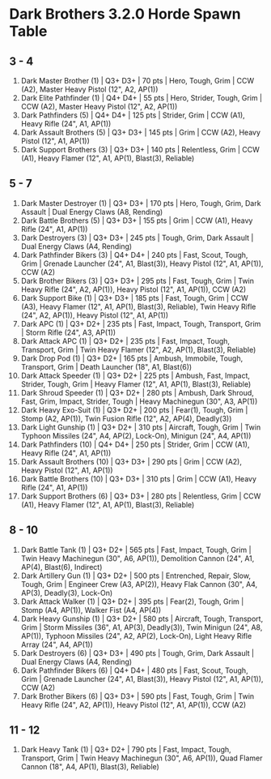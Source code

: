 # Dark Brothers 3.2.0 Horde Spawn Table

## 3 - 4

1. Dark Master Brother (1) | Q3+ D3+ | 70 pts | Hero, Tough, Grim | CCW (A2), Master Heavy Pistol (12", A2, AP(1))
1. Dark Elite Pathfinder (1) | Q4+ D4+ | 55 pts | Hero, Strider, Tough, Grim | CCW (A2), Master Heavy Pistol (12", A2, AP(1))
1. Dark Pathfinders (5) | Q4+ D4+ | 125 pts | Strider, Grim | CCW (A1), Heavy Rifle (24", A1, AP(1))
1. Dark Assault Brothers (5) | Q3+ D3+ | 145 pts | Grim | CCW (A2), Heavy Pistol (12", A1, AP(1))
1. Dark Support Brothers (3) | Q3+ D3+ | 140 pts | Relentless, Grim | CCW (A1), Heavy Flamer (12", A1, AP(1), Blast(3), Reliable)

## 5 - 7

1. Dark Master Destroyer (1) | Q3+ D3+ | 170 pts | Hero, Tough, Grim, Dark Assault | Dual Energy Claws (A8, Rending)
1. Dark Battle Brothers (5) | Q3+ D3+ | 155 pts | Grim | CCW (A1), Heavy Rifle (24", A1, AP(1))
1. Dark Destroyers (3) | Q3+ D3+ | 245 pts | Tough, Grim, Dark Assault | Dual Energy Claws (A4, Rending)
1. Dark Pathfinder Bikers (3) | Q4+ D4+ | 240 pts | Fast, Scout, Tough, Grim | Grenade Launcher (24", A1, Blast(3)), Heavy Pistol (12", A1, AP(1)), CCW (A2)
1. Dark Brother Bikers (3) | Q3+ D3+ | 295 pts | Fast, Tough, Grim | Twin Heavy Rifle (24", A2, AP(1)), Heavy Pistol (12", A1, AP(1)), CCW (A2)
1. Dark Support Bike (1) | Q3+ D3+ | 185 pts | Fast, Tough, Grim | CCW (A3), Heavy Flamer (12", A1, AP(1), Blast(3), Reliable), Twin Heavy Rifle (24", A2, AP(1)), Heavy Pistol (12", A1, AP(1))
1. Dark APC (1) | Q3+ D2+ | 235 pts | Fast, Impact, Tough, Transport, Grim | Storm Rifle (24", A3, AP(1))
1. Dark Attack APC (1) | Q3+ D2+ | 235 pts | Fast, Impact, Tough, Transport, Grim | Twin Heavy Flamer (12", A2, AP(1), Blast(3), Reliable)
1. Dark Drop Pod (1) | Q3+ D2+ | 165 pts | Ambush, Immobile, Tough, Transport, Grim | Death Launcher (18", A1, Blast(6))
1. Dark Attack Speeder (1) | Q3+ D2+ | 225 pts | Ambush, Fast, Impact, Strider, Tough, Grim | Heavy Flamer (12", A1, AP(1), Blast(3), Reliable)
1. Dark Shroud Speeder (1) | Q3+ D2+ | 280 pts | Ambush, Dark Shroud, Fast, Grim, Impact, Strider, Tough | Heavy Machinegun (30", A3, AP(1))
1. Dark Heavy Exo-Suit (1) | Q3+ D2+ | 200 pts | Fear(1), Tough, Grim | Stomp (A2, AP(1)), Twin Fusion Rifle (12", A2, AP(4), Deadly(3))
1. Dark Light Gunship (1) | Q3+ D2+ | 310 pts | Aircraft, Tough, Grim | Twin Typhoon Missiles (24", A4, AP(2), Lock-On), Minigun (24", A4, AP(1))
1. Dark Pathfinders (10) | Q4+ D4+ | 250 pts | Strider, Grim | CCW (A1), Heavy Rifle (24", A1, AP(1))
1. Dark Assault Brothers (10) | Q3+ D3+ | 290 pts | Grim | CCW (A2), Heavy Pistol (12", A1, AP(1))
1. Dark Battle Brothers (10) | Q3+ D3+ | 310 pts | Grim | CCW (A1), Heavy Rifle (24", A1, AP(1))
1. Dark Support Brothers (6) | Q3+ D3+ | 280 pts | Relentless, Grim | CCW (A1), Heavy Flamer (12", A1, AP(1), Blast(3), Reliable)

## 8 - 10

1. Dark Battle Tank (1) | Q3+ D2+ | 565 pts | Fast, Impact, Tough, Grim | Twin Heavy Machinegun (30", A6, AP(1)), Demolition Cannon (24", A1, AP(4), Blast(6), Indirect)
1. Dark Artillery Gun (1) | Q3+ D2+ | 500 pts | Entrenched, Repair, Slow, Tough, Grim | Engineer Crew (A3, AP(2)), Heavy Flak Cannon (30", A4, AP(3), Deadly(3), Lock-On)
1. Dark Attack Walker (1) | Q3+ D2+ | 395 pts | Fear(2), Tough, Grim | Stomp (A4, AP(1)), Walker Fist (A4, AP(4))
1. Dark Heavy Gunship (1) | Q3+ D2+ | 580 pts | Aircraft, Tough, Transport, Grim | Storm Missiles (36", A1, AP(3), Deadly(3)), Twin Minigun (24", A8, AP(1)), Typhoon Missiles (24", A2, AP(2), Lock-On), Light Heavy Rifle Array (24", A4, AP(1))
1. Dark Destroyers (6) | Q3+ D3+ | 490 pts | Tough, Grim, Dark Assault | Dual Energy Claws (A4, Rending)
1. Dark Pathfinder Bikers (6) | Q4+ D4+ | 480 pts | Fast, Scout, Tough, Grim | Grenade Launcher (24", A1, Blast(3)), Heavy Pistol (12", A1, AP(1)), CCW (A2)
1. Dark Brother Bikers (6) | Q3+ D3+ | 590 pts | Fast, Tough, Grim | Twin Heavy Rifle (24", A2, AP(1)), Heavy Pistol (12", A1, AP(1)), CCW (A2)

## 11 - 12

1. Dark Heavy Tank (1) | Q3+ D2+ | 790 pts | Fast, Impact, Tough, Transport, Grim | Twin Heavy Machinegun (30", A6, AP(1)), Quad Flamer Cannon (18", A4, AP(1), Blast(3), Reliable)